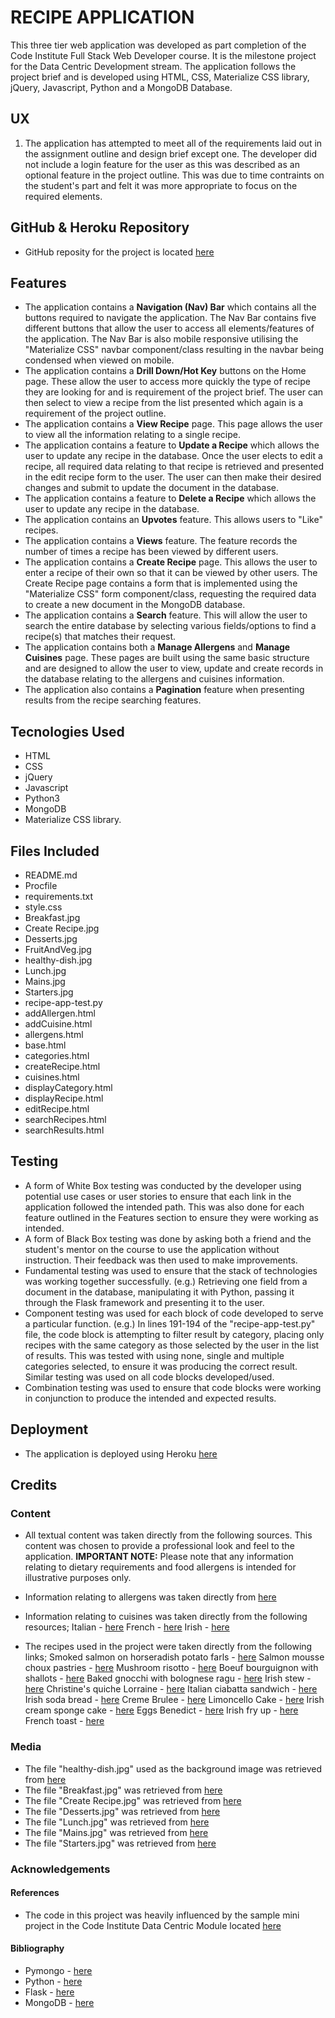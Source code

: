# RECIPE APPLICATION

This three tier web application was developed as part completion of the 
Code Institute Full Stack Web Developer course. It is the milestone project for the 
Data Centric Development stream. The application follows the project brief and is developed using 
HTML, CSS, Materialize CSS library, jQuery, Javascript, Python and a MongoDB Database.

## UX
1. The application has attempted to meet all of the requirements laid out in the 
assignment outline and design brief except one. The developer did not include a login 
feature for the user as this was described as an optional feature in the
project outline. This was due to time contraints on the student's part and felt it was more 
appropriate to focus on the required elements.


## GitHub & Heroku Repository
* GitHub reposity for the project is located [here](https://github.com/KikiDow/Data-Centric-Project)


## Features
* The application contains a **Navigation (Nav) Bar** which contains all the buttons required to
navigate the application. The Nav Bar contains five different buttons that allow the
user to access all elements/features of the application. The Nav Bar is also mobile responsive utilising 
the "Materialize CSS"  navbar component/class resulting in the navbar being condensed when viewed on 
mobile. 
* The application contains a **Drill Down/Hot Key** buttons on the Home page. These allow the user 
to access more quickly the type of recipe they are looking for and is requirement of the project brief.
The user can then select to view a recipe from the list presented which again is a requirement of the 
project outline.
* The application contains a **View Recipe**  page. This page allows the user to view all the information
relating to a single recipe. 
* The application contains a feature to **Update a Recipe** which allows the user to update any recipe 
in the database. Once the user elects to edit a recipe, all required data relating to that recipe is 
retrieved and presented in the edit recipe form to the user. The user can then make their desired changes 
and submit to update the document in the database.
* The application contains a feature to **Delete a Recipe** which allows the user to update any recipe 
in the database.
* The application contains an **Upvotes**  feature. This allows users to "Like" recipes.
* The application contains a **Views**  feature. The feature records the number of times a recipe has been 
viewed by different users.
* The application contains a **Create Recipe**  page. This allows the user to enter a recipe of their 
own so that it can be viewed by other users. The Create Recipe page contains a form that is implemented 
using the "Materialize CSS" form component/class, requesting the required data to create a new document 
in the MongoDB database.
* The application contains a **Search** feature. This will allow the user to search the entire database 
by selecting various fields/options to find a recipe(s) that matches their request.
* The application contains both a **Manage Allergens** and **Manage Cuisines** page. These pages are 
built using the same basic structure and are designed to allow the user to view, update and create 
records in the database relating to the allergens and cuisines information.
* The application also contains a **Pagination** feature when presenting results from the recipe
searching features.

## Tecnologies Used
- HTML
- CSS
- jQuery
- Javascript
- Python3
- MongoDB
- Materialize CSS library.

## Files Included
- README.md
- Procfile
- requirements.txt
- style.css
- Breakfast.jpg
- Create Recipe.jpg
- Desserts.jpg
- FruitAndVeg.jpg
- healthy-dish.jpg
- Lunch.jpg
- Mains.jpg
- Starters.jpg
- recipe-app-test.py
- addAllergen.html
- addCuisine.html
- allergens.html
- base.html
- categories.html
- createRecipe.html
- cuisines.html
- displayCategory.html
- displayRecipe.html
- editRecipe.html
- searchRecipes.html
- searchResults.html

## Testing
* A form of White Box testing was conducted by the developer using potential use 
cases or user stories to ensure that each link in the application followed the intended path. 
This was also done for each feature outlined in the Features section to ensure they 
were working as intended.
* A form of Black Box testing was done by asking both a friend and the student's 
mentor on the course to use the application without instruction. Their feedback was 
then used to make improvements.
* Fundamental testing was used to ensure that the stack of technologies was working together 
successfully. (e.g.) Retrieving one field from a document in the database, manipulating it with 
Python, passing it through the Flask framework and presenting it to the user.
* Component testing was used for each block of code developed to serve a particular function. 
(e.g.) In lines 191-194 of the "recipe-app-test.py" file, the code block is attempting to filter
result by category, placing only recipes with the same category as those selected by the user
in the list of results. This was tested with using none, single and multiple categories selected, 
to ensure it was producing the correct result. Similar testing was used on all code blocks developed/used.
* Combination testing was used to ensure that code blocks were working in conjunction to produce the 
intended and expected results.

## Deployment
* The application is deployed using Heroku [here](https://data-centric-project-kd.herokuapp.com/)

## Credits

### Content
* All textual content was taken directly from the following sources. This content was chosen to
provide a professional look and feel to the application. **IMPORTANT NOTE:** Please note that any 
information relating to dietary requirements and food allergens is intended for illustrative purposes 
only.
* Information relating to allergens was taken directly from
[here](https://www.healthline.com/nutrition/common-food-allergies#section3)

* Information relating to cuisines was taken directly from the following resources;
Italian - [here](https://en.wikipedia.org/wiki/Italian_cuisine)
French - [here](https://en.wikipedia.org/wiki/French_cuisine)
Irish - [here](https://en.wikipedia.org/wiki/Irish_cuisine)

* The recipes used in the project were taken directly from the following links;
Smoked salmon on horseradish potato farls - [here](http://allrecipes.co.uk/recipe/4029/smoked-salmon-on-horseradish-potato-farls.aspx)
Salmon mousse choux pastries - [here](http://allrecipes.co.uk/recipe/26109/salmon-mousse-choux-pastries.aspx)
Mushroom risotto - [here](http://allrecipes.co.uk/recipe/6422/mushroom-risotto.aspx)
Boeuf bourguignon with shallots - [here](http://allrecipes.co.uk/recipe/15808/boeuf-bourguignon-with-shallots.aspx)
Baked gnocchi with bolognese ragu - [here](http://allrecipes.co.uk/recipe/37695/baked-gnocchi-with-bolognese-ragu.aspx)
Irish stew - [here](http://allrecipes.co.uk/recipe/2958/irish-stew.aspx)
Christine's quiche Lorraine - [here](http://allrecipes.co.uk/recipe/15998/christine-s-quiche-lorraine.aspx)
Italian ciabatta sandwich - [here](http://allrecipes.co.uk/recipe/29087/italian-ciabatta-sandwich.aspx)
Irish soda bread - [here](http://allrecipes.co.uk/recipe/2794/irish-soda-bread.aspx)
Creme Brulee - [here](http://allrecipes.co.uk/recipe/4716/creme-brulee.aspx)
Limoncello Cake - [here](http://allrecipes.co.uk/recipe/9719/limoncello-cake.aspx)
Irish cream sponge cake - [here](http://allrecipes.co.uk/recipe/20014/irish-cream-sponge-cake.aspx)
Eggs Benedict - [here](http://allrecipes.co.uk/recipe/31267/eggs-benedict.aspx)
Irish fry up - [here](http://allrecipes.co.uk/recipe/4646/irish-fry-up.aspx)
French toast - [here](http://allrecipes.co.uk/recipe/25572/french-toast.aspx)

### Media
* The file "healthy-dish.jpg" used as the background image was retrieved from
[here](https://www.bbc.com/news/uk-northern-ireland-46616637)
* The file "Breakfast.jpg" was retrieved from
[here](https://www.shutterstock.com/it/image-photo/continental-breakfast-fresh-croissants-orange-juice-1062875051?src=hIhJYlcIrByRiAIGj_DXQw-1-71)
* The file "Create Recipe.jpg" was retrieved from 
[here](https://www.shutterstock.com/ja/image-photo/cooking-ingredients-dark-background-space-text-637340239?src=ul_NtqaTbsS-8VyKULQb2Q-1-17)
* The file "Desserts.jpg" was retrieved from
[here](https://www.shutterstock.com/ja/image-photo/piece-chocolate-cake-mint-on-table-347770127?src=PBI_P1QK5TgwgYMsS_vA8A-1-46)
* The file "Lunch.jpg" was retrieved from
[here](https://www.shutterstock.com/image-photo/woman-eating-healthy-lunch-on-dark-1105520444?src=AEw4sliqYraOF2bMp6qfEQ-1-63)
* The file "Mains.jpg" was retrieved from
[here](https://www.shutterstock.com/image-photo/roast-chicken-potatoes-brussels-sprouts-carrots-1174376536?src=gs5RSWH6gV01qxqqaZYRGQ-1-3)
* The file "Starters.jpg" was retrieved from
[here](https://www.shutterstock.com/image-photo/dainty-morsels-white-asparagus-on-rocket-397406353)

### Acknowledgements
#### References
* The code in this project was heavily influenced by the sample mini project in the Code Institute Data Centric Module located
[here]()

#### Bibliography
* Pymongo - [here](https://api.mongodb.com/python/current/)
* Python - [here](https://www.w3schools.com/python/)
* Flask - [here](https://www.tutorialspoint.com/flask)
* MongoDB - [here](http://api.mongodb.com/python/current/tutorial.html)